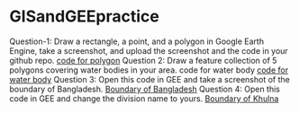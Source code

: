 # GISandGEEpractice
Question-1: Draw a rectangle, a point, and a polygon in Google Earth Engine, take a screenshot, and upload the screenshot and the code in your github repo.
[code for polygon](https://code.earthengine.google.com/0eaec9c7b968d426276f3f00269085bc)
Question 2: Draw a feature collection of 5 polygons covering water bodies in your area.
code for water body
[code for water body](https://code.earthengine.google.com/36c558e17a7142b3d48029ebe621a245)
Question 3:
Open this code in GEE and take a screenshot of the boundary of Bangladesh.
[Boundary of Bangladesh](https://code.earthengine.google.com/cf8b23f4e5d1dac64a331b0b89f18232?fbclid=IwAR1w-F30pmcyN0uvxB1UgO6hHXfrTXSrJWbjWIBY2y0WurbA5oI_yJxm990)
Question 4:
Open this code in GEE and change the division name to yours. 
[Boundary of Khulna](https://code.earthengine.google.com/579bbfa60e88f873fa22ba2707a1d59b?fbclid=IwAR1w-F30pmcyN0uvxB1UgO6hHXfrTXSrJWbjWIBY2y0WurbA5oI_yJxm990)
